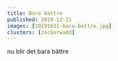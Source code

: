 ```yaml
---
title: Bara bättre
published: 2019-12-21
images: [20191031-bara-battre.jpg]
clusters: [zockerwadd]
---
```


nu blir det bara bättre
